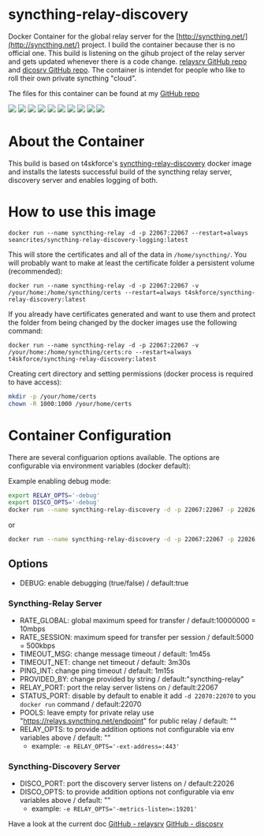 # syncthing-relay-discovery
Docker Container for the global relay server for the [http://syncthing.net/](http://syncthing.net/) project. I build the container because ther is no official one. This build is listening on the gihub project of the relay server and gets updated whenever there is a code change. [relaysrv GitHub repo](https://github.com/syncthing/relaysrv) and [dicosrv GitHub repo](https://github.com/syncthing/discosrv). The container is intendet for people who like to roll their own private syncthing "cloud".

The files for this container can be found at my [GitHub repo](https://github.com/t4skforce/syncthing-relay-discovery)

[![](https://images.microbadger.com/badges/image/seancrites/syncthing-relay-discovery-logging.svg)](http://microbadger.com/images/seancrites/syncthing-relay-discovery-logging "Get your own image badge on microbadger.com") [![](https://img.shields.io/docker/automated/seancrites/syncthing-relay-discovery-logging.svg)](https://cloud.docker.com/repository/docker/seancrites/syncthing-relay-discovery-logging) [![](https://img.shields.io/docker/build/seancrites/syncthing-relay-discovery-logging.svg)](https://cloud.docker.com/repository/docker/seancrites/syncthing-relay-discovery-logging) [![](https://images.microbadger.com/badges/version/seancrites/syncthing-relay-discovery-logging.svg)](http://microbadger.com/images/seancrites/syncthing-relay-discovery-logging "Get your own version badge on microbadger.com") [![](https://img.shields.io/docker/pulls/seancrites/syncthing-relay-discovery-logging.svg)](https://cloud.docker.com/repository/docker/seancrites/syncthing-relay-discovery-logging) [![](https://img.shields.io/docker/stars/seancrites/syncthing-relay-discovery-logging.svg)](https://cloud.docker.com/repository/docker/seancrites/syncthing-relay-discovery-logging) [![](https://img.shields.io/github/last-commit/seancrites/syncthing-relay-discovery-logging.svg)](https://github.com/seancrites/syncthing-relay-discovery-logging) [![](https://img.shields.io/maintenance/yes/2019.svg)](https://github.com/seancrites/syncthing-relay-discovery-logging) [![](https://img.shields.io/github/issues-raw/seancrites/syncthing-relay-discovery-logging.svg)](https://github.com/seancrites/syncthing-relay-discovery-logging/issues) [![](https://img.shields.io/github/issues-pr-raw/seancrites/syncthing-relay-discovery-logging.svg)](https://github.com/seancrites/syncthing-relay-discovery-logging/pulls)


# About the Container

This build is based on t4skforce's [syncthing-relay-discovery](https://github.com/t4skforce/syncthing-relay-discovery) docker image and installs the latests successful build of the syncthing relay server, discovery server and enables logging of both.

# How to use this image

`docker run --name syncthing-relay -d -p 22067:22067 --restart=always seancrites/syncthing-relay-discovery-logging:latest`

This will store the certificates and all of the data in `/home/syncthing/`. You will probably want to make at least the certificate folder a persistent volume (recommended):

`docker run --name syncthing-relay -d -p 22067:22067 -v /your/home:/home/syncthing/certs --restart=always t4skforce/syncthing-relay-discovery:latest`

If you already have certificates generated and want to use them and protect the folder from being changed by the docker images use the following command:

`docker run --name syncthing-relay -d -p 22067:22067 -v /your/home:/home/syncthing/certs:ro --restart=always t4skforce/syncthing-relay-discovery:latest`

Creating cert directory and setting permissions (docker process is required to have access):
```bash
mkdir -p /your/home/certs
chown -R 1000:1000 /your/home/certs
```

# Container Configuration

There are several configuarion options available. The options are configurable via environment variables (docker default):

Example enabling debug mode:
```bash
export RELAY_OPTS='-debug'
export DISCO_OPTS='-debug'
docker run --name syncthing-relay-discovery -d -p 22067:22067 -p 22026:22026 --restart=always t4skforce/syncthing-relay-discovery:latest
```

or

```bash
docker run --name syncthing-relay-discovery -d -p 22067:22067 -p 22026:22026 -e RELAY_OPTS='-debug' -e DISCO_OPTS='-debug' --restart=always t4skforce/syncthing-relay-discovery:latest
```

## Options

* DEBUG: enable debugging (true/false) / default:true

### Syncthing-Relay Server

* RATE_GLOBAL: global maximum speed for transfer / default:10000000 = 10mbps
* RATE_SESSION: maximum speed for transfer per session / default:5000 = 500kbps
* TIMEOUT_MSG: change message timeout / default: 1m45s
* TIMEOUT_NET: change net timeout / default: 3m30s
* PING_INT: change ping timeout / default: 1m15s
* PROVIDED_BY: change provided by string / default:"syncthing-relay"
* RELAY_PORT: port the relay server listens on / default:22067
* STATUS_PORT: disable by default to enable it add `-d 22070:22070` to you `docker run` command  / default:22070
* POOLS: leave empty for private relay use "https://relays.syncthing.net/endpoint" for public relay / default: ""
* RELAY_OPTS: to provide addition options not configurable via env variables above / default: ""
  - example: `-e RELAY_OPTS='-ext-address=:443'`

### Syncthing-Discovery Server
* DISCO_PORT: port the discovery server listens on / default:22026
* DISCO_OPTS: to provide addition options not configurable via env variables above / default: ""
  - example: `-e RELAY_OPTS='-metrics-listen=:19201'`

Have a look at the current doc [GitHub - relaysrv](https://github.com/syncthing/relaysrv/blob/master/README.md) [GitHub - discosrv](https://github.com/syncthing/discosrv/blob/master/README.md)
